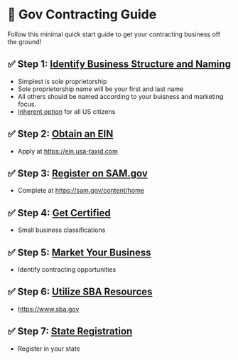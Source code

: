 # 📝 Gov Contracting Guide 

Follow this minimal quick start guide to get your contracting business off the ground!

## ✅ Step 1: [Identify Business Structure and Naming](docs/business-structure)

- Simplest is sole proprietorship
- Sole proprietorship name will be your first and last name
- All others should be named according to your buisness and marketing focus.
- [Inherent option](docs/business-structure/01-sole-proprietorship.md) for all US citizens

## ✅ Step 2: [Obtain an EIN](/docs/registrations/ein.md) 

- Apply at https://ein.usa-taxid.com

## ✅ Step 3: [Register on SAM.gov](/docs/registrations/sam-gov.md)

- Complete at https://sam.gov/content/home  

## ✅ Step 4: [Get Certified](/docs/certifications) 

- Small business classifications 

## ✅ Step 5: [Market Your Business](/docs/marketing)

- Identify contracting opportunities

## ✅ Step 6: [Utilize SBA Resources](/docs/resources) 

- https://www.sba.gov

## ✅ Step 7: [State Registration](/docs/registrations/state-registration) 

- Register in your state
